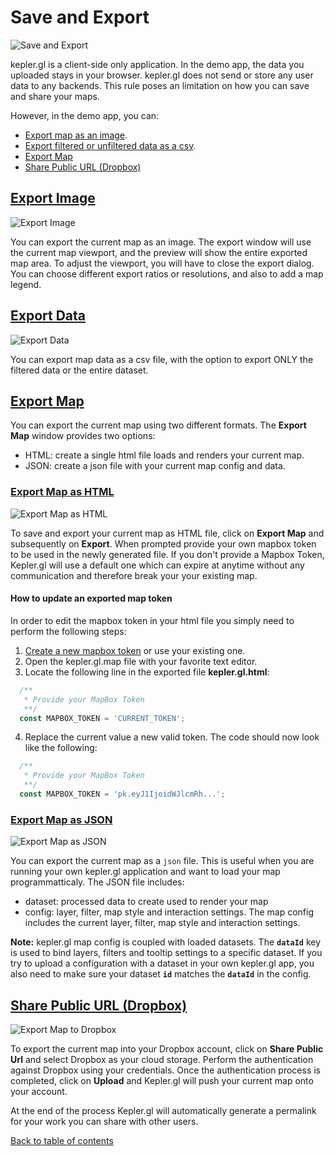 # Save and Export

![Save and Export](https://d1a3f4spazzrp4.cloudfront.net/kepler.gl/documentation/k-save-and-export-1.png "activate interactions")

kepler.gl is a client-side only application. In the demo app, the data you uploaded stays in your browser. kepler.gl does not send or store any user data to any backends. This rule poses an limitation on how you can save and share your maps.

However, in the demo app, you can:

- [Export map as an image](#export-image).
- [Export filtered or unfiltered data as a csv](#export-data).
- [Export Map](#export-map)
- [Share Public URL (Dropbox)](#export-dropbox)

## <a href="#export-image">Export Image</a>

![Export Image](https://d1a3f4spazzrp4.cloudfront.net/kepler.gl/documentation/k-save-and-export-2.png "activate interactions")

You can export the current map as an image. The export window will use the current map viewport, and the preview will show the entire exported map area. To adjust the viewport, you will have to close the export dialog. You can choose different export ratios or resolutions, and also to add a map legend.

## <a href="#export-data">Export Data</a>

![Export Data](https://d1a3f4spazzrp4.cloudfront.net/kepler.gl/documentation/k-save-and-export-3.png "activate interactions")

You can export map data as a csv file, with the option to export ONLY the filtered data or the entire dataset.

## <a href="#export-map">Export Map</a>
You can export the current map using two different formats. The __Export Map__ window provides two options:
- HTML: create a single html file loads and renders your current map.
- JSON: create a json file with your current map config and data.

### <a href="#export-html-map">Export Map as HTML</a>

![Export Map as HTML](https://d1a3f4spazzrp4.cloudfront.net/kepler.gl/documentation/k-save-and-export-4.png "activate interactions")

To save and export your current map as HTML file, click on __Export Map__ and subsequently on __Export__.
When prompted provide your own mapbox token to be used in the newly generated file. If you don't provide a Mapbox Token,
Kepler.gl will use a default one which can expire at anytime without any communication and therefore break your your existing map.

#### How to update an exported map token
In order to edit the mapbox token in your html file you simply need to perform the following steps:
1. [Create a new mapbox token](https://docs.mapbox.com/help/how-mapbox-works/access-tokens/) or use your existing one.
2. Open the kepler.gl.map file with your favorite text editor.
3. Locate the following line in the exported file __kepler.gl.html__:
```javascript
  /**
   * Provide your MapBox Token
   **/
  const MAPBOX_TOKEN = 'CURRENT_TOKEN';
```
4. Replace the current value a new valid token. The code should now look like the following:
```javascript
  /**
   * Provide your MapBox Token
   **/
  const MAPBOX_TOKEN = 'pk.eyJ1IjoidWJlcmRh...';
```

### <a href="#export-json-map">Export Map as JSON</a>
![Export Map as JSON](https://d1a3f4spazzrp4.cloudfront.net/kepler.gl/documentation/k-save-and-export-5.png "activate interactions")

You can export the current map as a `json` file. This is useful when you are running your own kepler.gl application and want to load your map programmatticaly.
The JSON file includes:
- dataset: processed data to create used to render your map
- config: layer, filter, map style and interaction settings.
The map config includes the current layer, filter, map style and interaction settings.

**Note:** kepler.gl map config is coupled with loaded datasets. The __`dataId`__ key is used to bind layers, filters and tooltip settings to a specific dataset. If you try to upload a configuration with a dataset in your own kepler.gl app, you also need to make sure your dataset __`id`__ matches the __`dataId`__ in the config.


## <a href="#export-dropbox">Share Public URL (Dropbox) </a>
![Export Map to Dropbox](https://d1a3f4spazzrp4.cloudfront.net/kepler.gl/documentation/k-save-and-export-5.png "activate interactions")

To export the current map into your Dropbox account, click on __Share Public Url__ and select Dropbox as your cloud storage.
Perform the authentication against Dropbox using your credentials. Once the authentication process is completed,
click on __Upload__ and Kepler.gl will push your current map onto your account.

At the end of the process Kepler.gl will automatically generate a permalink for your work you can share with other users.

[Back to table of contents](README.md)
